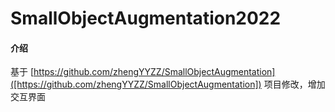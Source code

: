 # SmallObjectAugmentation2022

#### 介绍
基于  [https://github.com/zhengYYZZ/SmallObjectAugmentation]([https://github.com/zhengYYZZ/SmallObjectAugmentation]) 项目修改，增加交互界面
